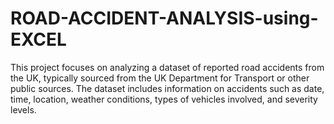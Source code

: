 # ROAD-ACCIDENT-ANALYSIS-using-EXCEL
This project focuses on analyzing a dataset of reported road accidents from the UK, typically sourced from the UK Department for Transport or other public sources. The dataset includes information on accidents such as date, time, location, weather conditions, types of vehicles involved, and severity levels.
